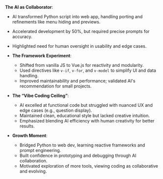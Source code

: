  **The AI as Collaborator**:
  - AI transformed Python script into web app, handling porting and refinements like menu hiding and previews.
  - Accelerated development by 50%, but required precise prompts for accuracy.
  - Highlighted need for human oversight in usability and edge cases.

- **The Framework Experiment**:
  - Shifted from vanilla JS to Vue.js for reactivity and modularity.
  - Used directives like `v-if`, `v-for`, and `v-model` to simplify UI and data handling.
  - Improved maintainability and performance; validated AI's recommendation for small projects.

- **The “Vibe Coding Ceiling”**:
  - AI excelled at functional code but struggled with nuanced UX and edge cases (e.g., question display).
  - Maintained clean, educational style but lacked creative intuition.
  - Emphasized blending AI efficiency with human creativity for better results.

- **Growth Moment**:
  - Bridged Python to web dev, learning reactive frameworks and prompt engineering.
  - Built confidence in prototyping and debugging through AI collaboration.
  - Motivated exploration of more tools, viewing coding as collaborative and evolving.
